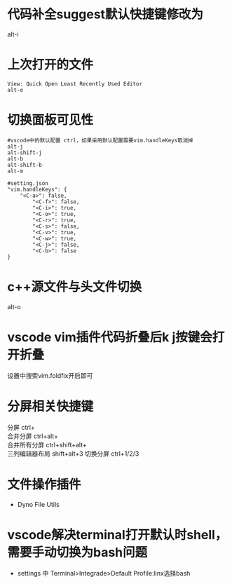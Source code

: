 # 代码补全suggest默认快捷键修改为

alt-i

# 上次打开的文件

```
View: Quick Open Least Recently Used Editor
alt-e
```

# 切换面板可见性

```
#vscode中的默认配置 ctrl，如果采用默认配置需要vim.handleKeys取消掉
alt-j
alt-shift-j
alt-b
alt-shift-b
alt-m
```

```
#setting.json
"vim.handleKeys": {
    "<C-a>": false,
        "<C-f>": false,
        "<C-i>": true,
        "<C-o>": true,
        "<C-r>": true,
        "<C-s>": false,
        "<C-v>": true,
        "<C-w>": true,
        "<C-j>": false,
        "<C-b>": false
}
```

# c++源文件与头文件切换

alt-o

# vscode vim插件代码折叠后k j按键会打开折叠

设置中搜索vim.foldfix开启即可

# 分屏相关快捷键

分屏 ctrl+\
合并分屏 ctrl+alt+\
合并所有分屏 ctrl+shift+alt+\
三列编辑器布局 shift+alt+3 切换分屏 ctrl+1/2/3

# 文件操作插件

- Dyno File Utils

# vscode解决terminal打开默认时shell，需要手动切换为bash问题

- settings 中 Terminal\>Integrade\>Default Profile:linx选择bash
